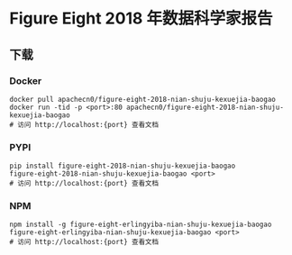 # Figure Eight 2018 年数据科学家报告

## 下载

### Docker

```
docker pull apachecn0/figure-eight-2018-nian-shuju-kexuejia-baogao
docker run -tid -p <port>:80 apachecn0/figure-eight-2018-nian-shuju-kexuejia-baogao
# 访问 http://localhost:{port} 查看文档
```

### PYPI

```
pip install figure-eight-2018-nian-shuju-kexuejia-baogao
figure-eight-2018-nian-shuju-kexuejia-baogao <port>
# 访问 http://localhost:{port} 查看文档
```

### NPM

```
npm install -g figure-eight-erlingyiba-nian-shuju-kexuejia-baogao
figure-eight-erlingyiba-nian-shuju-kexuejia-baogao <port>
# 访问 http://localhost:{port} 查看文档
```